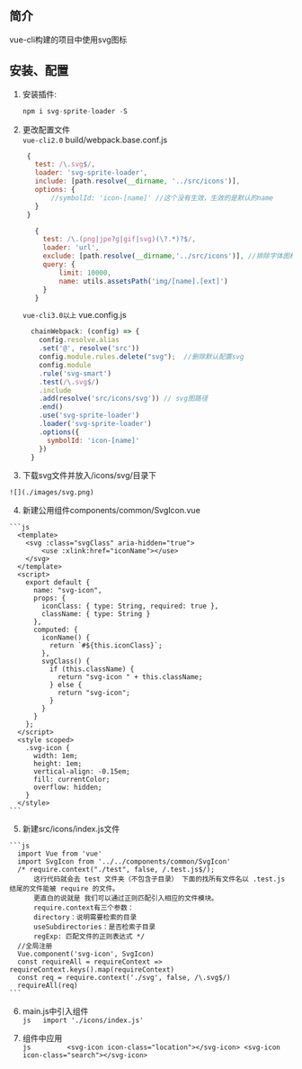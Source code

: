 ## 简介 
  vue-cli构建的项目中使用svg图标

## 安装、配置  

1. 安装插件:   
    ``` js
    npm i svg-sprite-loader -S
    ```
2. 更改配置文件  
  `vue-cli2.0` build/webpack.base.conf.js
   ```js
    {
      test: /\.svg$/,
      loader: 'svg-sprite-loader',
      include: [path.resolve(__dirname, '../src/icons')],
      options: {
          //symbolId: 'icon-[name]' //这个没有生效，生效的是默认的name
      }
    }
   ```

   ```js
      {
        test: /\.(png|jpe?g|gif|svg)(\?.*)?$/,
        loader: 'url',
        exclude: [path.resolve(__dirname,'../src/icons')], //排除字体图标文件
        query: {
            limit: 10000,
            name: utils.assetsPath('img/[name].[ext]')
        }
      }
   ```

   `vue-cli3.0以上` vue.config.js  
     
    ```js
      chainWebpack: (config) => {
        config.resolve.alias
        .set('@', resolve('src'))
        config.module.rules.delete("svg");  //删除默认配置svg
        config.module
        .rule('svg-smart')
        .test(/\.svg$/)
        .include
        .add(resolve('src/icons/svg')) // svg图路径
        .end()
        .use('svg-sprite-loader')
        .loader('svg-sprite-loader')
        .options({
          symbolId: 'icon-[name]'
        })
      }
    ```

  3. 下载svg文件并放入/icons/svg/目录下  
     
    ![](./images/svg.png)  

  4. 新建公用组件components/common/SvgIcon.vue  

    ```js  
      <template> 
        <svg :class="svgClass" aria-hidden="true">
            <use :xlink:href="iconName"></use>
        </svg> 
      </template>
      <script>
        export default {
          name: "svg-icon",
          props: {
            iconClass: { type: String, required: true },
            className: { type: String }
          },
          computed: {
            iconName() {
              return `#${this.iconClass}`;
            },
            svgClass() {
              if (this.className) {
                return "svg-icon " + this.className;
              } else {
                return "svg-icon";
              }
            }
          }
        };
      </script> 
      <style scoped>
        .svg-icon {
          width: 1em;
          height: 1em;
          vertical-align: -0.15em;
          fill: currentColor;
          overflow: hidden;
        }
      </style>
    ```

  5. 新建src/icons/index.js文件

    ```js
      import Vue from 'vue'
      import SvgIcon from '../../components/common/SvgIcon'
      /* require.context("./test", false, /.test.js$/);
          这行代码就会去 test 文件夹（不包含子目录） 下面的找所有文件名以 .test.js 结尾的文件能被 require 的文件。
          更直白的说就是 我们可以通过正则匹配引入相应的文件模块。
          require.context有三个参数： 
          directory：说明需要检索的目录 
          useSubdirectories：是否检索子目录 
          regExp: 匹配文件的正则表达式 */
      //全局注册 
      Vue.component('svg-icon', SvgIcon) 
      const requireAll = requireContext => requireContext.keys().map(requireContext) 
      const req = require.context('./svg', false, /\.svg$/) 
      requireAll(req)
    ```

  6. main.js中引入组件  
    ```js  
      import './icons/index.js'
    ```

  7. 组件中应用  
    ```js        
      <svg-icon icon-class="location"></svg-icon>
      <svg-icon icon-class="search"></svg-icon>
    ```
